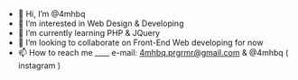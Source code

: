 - 👋 Hi, I’m @4mhbq
- 👀 I’m interested in Web Design & Developing
- 🌱 I’m currently learning PHP & JQuery
- 💞️ I’m looking to collaborate on Front-End Web developing for now
- 📫 How to reach me ____ e-mail: 4mhbq.prgrmr@gmail.com  &  @4mhbq ( instagram )

